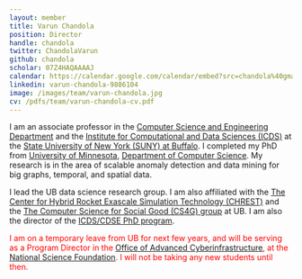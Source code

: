 ```yaml
---
layout: member
title: Varun Chandola
position: Director
handle: chandola
twitter: ChandolaVarun
github: chandola
scholar: 07Z4HAQAAAAJ
calendar: https://calendar.google.com/calendar/embed?src=chandola%40gmail.com&ctz=America%2FNew_York
linkedin: varun-chandola-9886104
image: /images/team/varun-chandola.jpg
cv: /pdfs/team/varun-chandola-cv.pdf
---
```


I am an associate professor in the [Computer Science and Engineering Department](http://www.cse.buffalo.edu) and the <a href="http://www.buffalo.edu/icds"> Institute for Computational and Data Sciences (ICDS)</a> at the <a  href="http://www.buffalo.edu/">State University of New York (SUNY) at Buffalo</a>. I completed my PhD from <a href="http://www.umn.edu">University of Minnesota</a>, <a href="http://www.cs.umn.edu">Department of Computer Science</a>. My research is in the area of scalable anomaly detection and data mining for big graphs, temporal, and spatial data.

I lead the UB data science research group. I am also affiliated with the <a href="https://www.buffalo.edu/">The Center for Hybrid Rocket Exascale Simulation Technology (CHREST)</a> and the <a href="https://cs4sg.github.io">The Computer Science for Social Good (CS4G) group</a> at UB. I am also the director of the <a href="https://www.buffalo.edu/icds/programs-and-degrees/cdse.html">ICDS/CDSE PhD program</a>.

<font color="red">I am on a temporary leave from UB for next few years, and will be serving as a Program Director in the <a href="https://www.nsf.gov/div/index.jsp?div=OAC">Office of Advanced Cyberinfrastructure</a>, at the <a href="https://www.nsf.gov">National Science Foundation</a>. I will not be taking any new students until then.</font>
